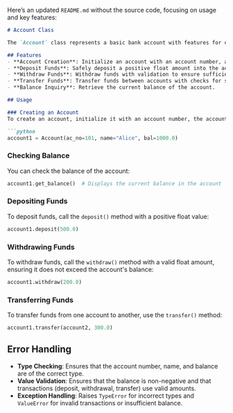 Here’s an updated `README.md` without the source code, focusing on usage and key features:

```markdown
# Account Class

The `Account` class represents a basic bank account with features for depositing, withdrawing, transferring funds, and viewing the account balance. The class includes validation and error handling to ensure correct operation.

## Features
- **Account Creation**: Initialize an account with an account number, account holder's name, and an optional initial balance (default: 0.0).
- **Deposit Funds**: Safely deposit a positive float amount into the account.
- **Withdraw Funds**: Withdraw funds with validation to ensure sufficient balance and correct input.
- **Transfer Funds**: Transfer funds between accounts with checks for sufficient balance and valid amounts.
- **Balance Inquiry**: Retrieve the current balance of the account.

## Usage

### Creating an Account
To create an account, initialize it with an account number, the account holder's name, and an optional initial balance.

```python
account1 = Account(ac_no=101, name="Alice", bal=1000.0)
```

### Checking Balance
You can check the balance of the account:

```python
account1.get_balance()  # Displays the current balance in the account
```

### Depositing Funds
To deposit funds, call the `deposit()` method with a positive float value:

```python
account1.deposit(500.0)
```

### Withdrawing Funds
To withdraw funds, call the `withdraw()` method with a valid float amount, ensuring it does not exceed the account's balance:

```python
account1.withdraw(200.0)
```

### Transferring Funds
To transfer funds from one account to another, use the `transfer()` method:

```python
account1.transfer(account2, 300.0)
```

## Error Handling
- **Type Checking**: Ensures that the account number, name, and balance are of the correct type.
- **Value Validation**: Ensures that the balance is non-negative and that transactions (deposit, withdrawal, transfer) use valid amounts.
- **Exception Handling**: Raises `TypeError` for incorrect types and `ValueError` for invalid transactions or insufficient balance.